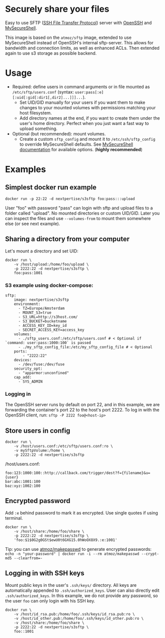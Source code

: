 # Securely share your files

Easy to use SFTP ([SSH File Transfer Protocol](https://en.wikipedia.org/wiki/SSH_File_Transfer_Protocol)) server with [OpenSSH](https://en.wikipedia.org/wiki/OpenSSH) and [MySecureShell](https://mysecureshell.readthedocs.io/en/latest/).

This image is based on the `atmoz/sftp` image, extended to use MySecureShell instead of OpenSSH's internal sftp-server. This allows for bandwidth and connection limits, as well as enhanced ACLs. Then extended again to use s3 storage as possible backend.

# Usage

- Required: define users in command arguments or in file mounted as `/etc/sftp/users.conf`
  (syntax: `user:pass[:e][:uid[:gid[:dir1[,dir2]...]]]...`).
  - Set UID/GID manually for your users if you want them to make changes to
    your mounted volumes with permissions matching your host filesystem.
  - Add directory names at the end, if you want to create them under the user's
    home directory. Perfect when you just want a fast way to upload something.
- Optional (but recommended): mount volumes.
  - Create a custom `sftp_config` and mount it to `/etc/ssh/sftp_config` to override MySecureShell defaults. See [MySecureShell documentation](https://mysecureshell.readthedocs.io/en/latest/configuration_overview.html) for available options. (**highly recommended**)

# Examples

## Simplest docker run example

```
docker run -p 22:22 -d nextpertise/s3sftp foo:pass:::upload
```

User "foo" with password "pass" can login with sftp and upload files to a folder called "upload". No mounted directories or custom UID/GID. Later you can inspect the files and use `--volumes-from` to mount them somewhere else (or see next example).

## Sharing a directory from your computer

Let's mount a directory and set UID:

```
docker run \
    -v /host/upload:/home/foo/upload \
    -p 2222:22 -d nextpertise/s3sftp \
    foo:pass:1001
```

### S3 example using docker-compose:

```
sftp:
    image: nextpertise/s3sftp
    environment:
      - TZ=Europe/Amsterdam
      - MOUNT_S3=true
      - S3_URL=http://s3host.com/
      - S3_BUCKET=bucketname
      - ACCESS_KEY_ID=key_id
      - SECRET_ACCESS_KEY=access_key
    volumes:
      - ./sftp_users.conf:/etc/sftp/users.conf # < Optional if `command: user:pass:1000:100` is passed
      - ./my_sftp_config_file:/etc/my_sftp_config_file # < Optional
    ports:
        - "2222:22"
    devices:
      - /dev/fuse:/dev/fuse
    security_opt:
      - "apparmor:unconfined"
    cap_add:
      - SYS_ADMIN
```

### Logging in

The OpenSSH server runs by default on port 22, and in this example, we are forwarding the container's port 22 to the host's port 2222. To log in with the OpenSSH client, run: `sftp -P 2222 foo@<host-ip>`

## Store users in config

```
docker run \
    -v /host/users.conf:/etc/sftp/users.conf:ro \
    -v mySftpVolume:/home \
    -p 2222:22 -d nextpertise/s3sftp
```

/host/users.conf:

```
foo:123:1000:100::http://callback.com/trigger/dest?f={filename}&u={user}
bar:abc:1001:100
baz:xyz:1002:100
```

## Encrypted password

Add `:e` behind password to mark it as encrypted. Use single quotes if using terminal.

```
docker run \
    -v /host/share:/home/foo/share \
    -p 2222:22 -d nextpertise/s3sftp \
    'foo:$1$0G2g0GSt$ewU0t6GXG15.0hWoOX8X9.:e:1001'
```

Tip: you can use [atmoz/makepasswd](https://hub.docker.com/r/atmoz/makepasswd/) to generate encrypted passwords:  
`echo -n "your-password" | docker run -i --rm atmoz/makepasswd --crypt-md5 --clearfrom=-`

## Logging in with SSH keys

Mount public keys in the user's `.ssh/keys/` directory. All keys are automatically appended to `.ssh/authorized_keys`. User can also directly edit `.ssh/authorized_keys`. In this example, we do not provide any password, so the user `foo` can only login with his SSH key.

```
docker run \
    -v /host/id_rsa.pub:/home/foo/.ssh/keys/id_rsa.pub:ro \
    -v /host/id_other.pub:/home/foo/.ssh/keys/id_other.pub:ro \
    -v /host/share:/home/foo/share \
    -p 2222:22 -d nextpertise/s3sftp \
    foo::1001
```


